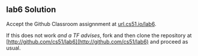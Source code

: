 
## lab6 Solution




Accept the Github Classroom assignnment at 
[url.cs51.io/lab6](http://url.cs51.io/lab6). 

If this does not work _and a TF advises_, fork and then clone the repository at 
[http://github.com/cs51/lab6](http://github.com/cs51/lab6) 
and proceed as usual.

